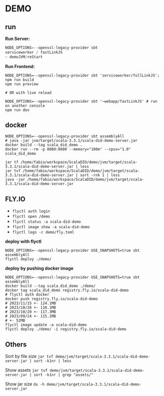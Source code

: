 # DEMO

## run

**Run Server:**

```sbt
NODE_OPTIONS=--openssl-legacy-provider sbt
serviceworker / fastLinkJS
~ demoJVM/reStart
```

**Run Frontend:**

```shell
NODE_OPTIONS=--openssl-legacy-provider sbt 'serviceworker/fullLinkJS'; npm run build
npm run preview

# OR with live reload

NODE_OPTIONS=--openssl-legacy-provider sbt '~webapp/fastLinkJS' # run on another console
npm run dev
```

## docker

```shell
NODE_OPTIONS=--openssl-legacy-provider sbt assemblyAll
# java -jar jvm/target/scala-3.3.1/scala-did-demo-server.jar
docker build --tag scala_did_demo .
docker run --rm -p 8080:8080 --memory="100m" --cpus="1.0" scala_did_demo
```

```
jar tf /home/fabio/workspace/ScalaDID/demo/jvm/target/scala-3.3.1/scala-did-demo-server.jar | less
jar tvf /home/fabio/workspace/ScalaDID/demo/jvm/target/scala-3.3.1/scala-did-demo-server.jar | sort -rnk 1 | less
java -jar /home/fabio/workspace/ScalaDID/demo/jvm/target/scala-3.3.1/scala-did-demo-server.jar
```

## FLY.IO

- `flyctl auth login`
- `flyctl open /demo`
- `flyctl status -a scala-did-demo`
- `flyctl image show -a scala-did-demo`
- `flyctl logs -c demo/fly.toml`

**deploy with flyctl**

```shell
NODE_OPTIONS=--openssl-legacy-provider USE_SNAPSHOTS=true sbt assemblyAll
flyctl deploy ./demo/
```

**deploy by pushing docker image**

```shell
NODE_OPTIONS=--openssl-legacy-provider USE_SNAPSHOTS=true sbt assemblyAll
docker build --tag scala_did_demo ./demo/
docker tag scala_did_demo registry.fly.io/scala-did-demo
# flyctl auth docker
docker push registry.fly.io/scala-did-demo
# 2023/11/15 +- 124.1MB
# 2023/10/28 +- 118.1MB
# 2023/10/20 +- 117.3MB
# 2023/09/24 +- 115.1MB
# +- 52MB
flyctl image update -a scala-did-demo
flyctl deploy ./demo/ -i registry.fly.io/scala-did-demo
```

## Others

Sort by file size
`jar tvf demo/jvm/target/scala-3.3.1/scala-did-demo-server.jar | sort -k1nr | less`

Show assets
`jar tvf demo/jvm/target/scala-3.3.1/scala-did-demo-server.jar | sort -k1nr | grep "assets/"`

Show jar size
`du -h demo/jvm/target/scala-3.3.1/scala-did-demo-server.jar`